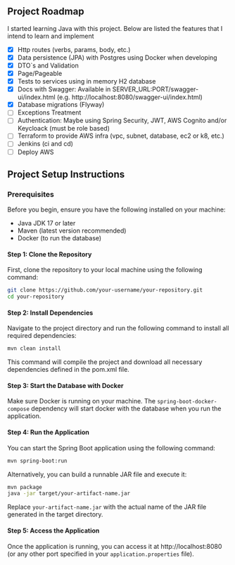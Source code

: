 
## Project Roadmap
I started learning Java with this project. Below are listed the features that I intend to learn and implement

- [X] Http routes (verbs, params, body, etc.)
- [X] Data persistence (JPA) with Postgres using Docker when developing
- [X] DTO`s and Validation
- [X] Page/Pageable
- [X] Tests to services using in memory H2 database
- [X] Docs with Swagger: Available in SERVER_URL:PORT/swagger-ui/index.html (e.g. http://localhost:8080/swagger-ui/index.html)
- [X] Database migrations (Flyway)
- [ ] Exceptions Treatment
- [ ] Authentication: Maybe using Spring Security, JWT, AWS Cognito and/or Keycloack (must be role based)
- [ ] Terraform to provide AWS infra (vpc, subnet, database, ec2 or k8, etc.)
- [ ] Jenkins (ci and cd)
- [ ] Deploy AWS

## Project Setup Instructions

### Prerequisites

Before you begin, ensure you have the following installed on your machine:

- Java JDK 17 or later
- Maven (latest version recommended)
- Docker (to run the database)

#### Step 1: Clone the Repository

First, clone the repository to your local machine using the following command:

```bash
git clone https://github.com/your-username/your-repository.git
cd your-repository
```

#### Step 2: Install Dependencies

Navigate to the project directory and run the following command to install all required dependencies:

```bash
mvn clean install
```

This command will compile the project and download all necessary dependencies defined in the pom.xml file.

#### Step 3: Start the Database with Docker

Make sure Docker is running on your machine. The `spring-boot-docker-compose` dependency will start docker with the database when you run the application.

#### Step 4: Run the Application

You can start the Spring Boot application using the following command:

```bash
mvn spring-boot:run
```

Alternatively, you can build a runnable JAR file and execute it:

```bash
mvn package
java -jar target/your-artifact-name.jar
```

Replace `your-artifact-name.jar` with the actual name of the JAR file generated in the target directory.

#### Step 5: Access the Application

Once the application is running, you can access it at http://localhost:8080 (or any other port specified in your `application.properties` file).